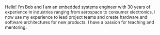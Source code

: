 Hello!  I'm Bob and I am an embedded systems engineer with 30 years of experience in industries ranging from aerospace to consumer electronics.
I now use my experience to lead project teams and create hardware and software architectures for new products. I have a passion for teaching and mentoring.

